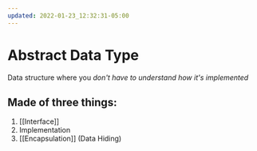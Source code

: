 ```yaml
---
updated: 2022-01-23_12:32:31-05:00
---
```

# Abstract Data Type

Data structure where you *don't have to understand how it's implemented*

## Made of three things:
1. [[Interface]]
2. Implementation
3. [[Encapsulation]] (Data Hiding)